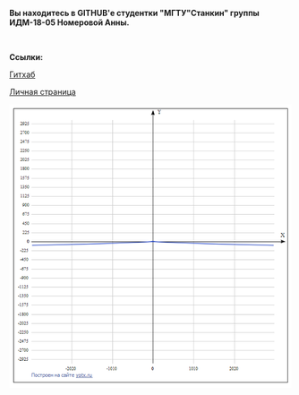 <p><strong>Вы находитесь в GITHUB'е студентки <b>"МГТУ"Станкин"</b> группы ИДМ-18-05 Номеровой Анны.</strong></p>
<br>
<p><b>Cсылки:</b></p>
<p><a href="https://github.com/annie-kelyas/annie-kelyas.github.io">Гитхаб</a></p>
<p><a href="https://annie-kelyas.github.io">Личная страница</a></p>
<img src="yotx.ru.png">
